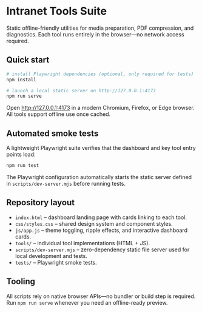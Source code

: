 # Intranet Tools Suite

Static offline-friendly utilities for media preparation, PDF compression, and diagnostics. Each tool runs entirely in the browser—no network access required.

## Quick start

```bash
# install Playwright dependencies (optional, only required for tests)
npm install

# launch a local static server on http://127.0.0.1:4173
npm run serve
```

Open <http://127.0.0.1:4173> in a modern Chromium, Firefox, or Edge browser. All tools support offline use once cached.

## Automated smoke tests

A lightweight Playwright suite verifies that the dashboard and key tool entry points load:

```bash
npm run test
```

The Playwright configuration automatically starts the static server defined in `scripts/dev-server.mjs` before running tests.

## Repository layout

- `index.html` – dashboard landing page with cards linking to each tool.
- `css/styles.css` – shared design system and component styles.
- `js/app.js` – theme toggling, ripple effects, and interactive dashboard cards.
- `tools/` – individual tool implementations (HTML + JS).
- `scripts/dev-server.mjs` – zero-dependency static file server used for local development and tests.
- `tests/` – Playwright smoke tests.

## Tooling

All scripts rely on native browser APIs—no bundler or build step is required. Run `npm run serve` whenever you need an offline-ready preview.
